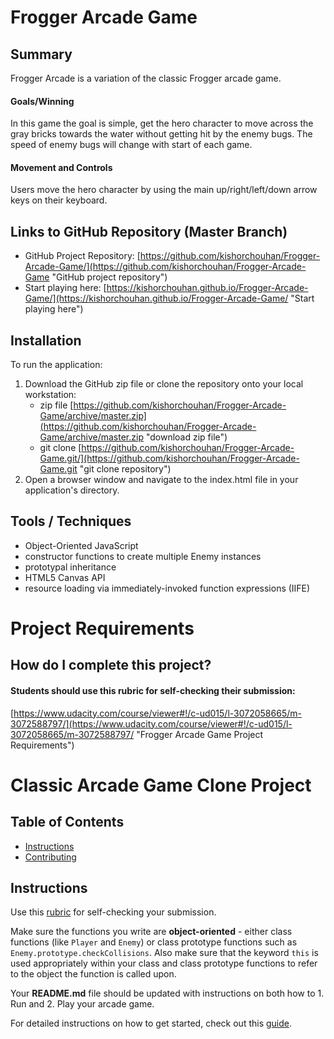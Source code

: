 
# Frogger Arcade Game

## Summary
Frogger Arcade is a variation of the classic Frogger arcade game.

#### Goals/Winning
In this game the goal is simple, get the hero character to move across the gray bricks towards the water without getting hit by the enemy bugs. The speed of enemy bugs will change with start of each game.

#### Movement and Controls
Users move the hero character by using the main up/right/left/down arrow keys on their keyboard.

## Links to GitHub Repository (Master Branch)
* GitHub Project Repository: [https://github.com/kishorchouhan/Frogger-Arcade-Game/](https://github.com/kishorchouhan/Frogger-Arcade-Game "GitHub project repository")
* Start playing here: [https://kishorchouhan.github.io/Frogger-Arcade-Game/](https://kishorchouhan.github.io/Frogger-Arcade-Game/ "Start playing here")

## Installation
To run the application:

1. Download the GitHub zip file or clone the repository onto your local workstation:
	* zip file [https://github.com/kishorchouhan/Frogger-Arcade-Game/archive/master.zip](https://github.com/kishorchouhan/Frogger-Arcade-Game/archive/master.zip "download zip file")
	* git clone [https://github.com/kishorchouhan/Frogger-Arcade-Game.git/](https://github.com/kishorchouhan/Frogger-Arcade-Game.git "git clone repository")
2. Open a browser window and navigate to the index.html file in your application's directory.

## Tools / Techniques
- Object-Oriented JavaScript
- constructor functions to create multiple Enemy instances
- prototypal inheritance
- HTML5 Canvas API
- resource loading via immediately-invoked function expressions (IIFE)

# Project Requirements

## How do I complete this project?

#### Students should use this rubric for self-checking their submission:
[https://www.udacity.com/course/viewer#!/c-ud015/l-3072058665/m-3072588797/](https://www.udacity.com/course/viewer#!/c-ud015/l-3072058665/m-3072588797/ "Frogger Arcade Game Project Requirements")



# Classic Arcade Game Clone Project

## Table of Contents

- [Instructions](#instructions)
- [Contributing](#contributing)

## Instructions

Use this [rubric](https://review.udacity.com/#!/rubrics/15/view) for self-checking your submission.

Make sure the functions you write are **object-oriented** - either class functions (like `Player` and `Enemy`) or class prototype functions such as `Enemy.prototype.checkCollisions`. Also make sure that the keyword `this` is used appropriately within your class and class prototype functions to refer to the object the function is called upon.

Your **README.md** file should be updated with instructions on both how to 1. Run and 2. Play your arcade game.

For detailed instructions on how to get started, check out this [guide](https://docs.google.com/document/d/1v01aScPjSWCCWQLIpFqvg3-vXLH2e8_SZQKC8jNO0Dc/pub?embedded=true).
